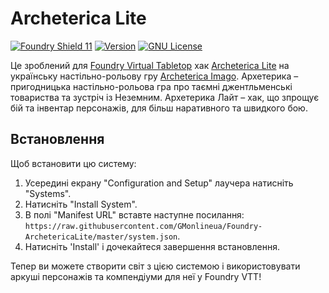 # Archeterica Lite

[![Foundry Shield 11]][Foundry URL]
[![Version]][Version URL]
[![GNU License]][GNU URL]

Це зроблений для [Foundry Virtual Tabletop](http://foundryvtt.com) хак [Archeterica Lite](https://docs.google.com/document/d/1-4VIYHuXkobt6ocbJGgzoAevYeKurpDeU6JVS1Ld-xU/edit?usp=sharing) на українську настільно-рольову гру [Archeterica Imago](https://archeterica.com/uk). Архетерика – пригодницька настільно-рольова гра про таємні джентльменські товариства та зустріч із Неземним. Архетерика Лайт – хак, що зпрощує бій та інвентар персонажів, для більш наративного та швидкого бою.

## Встановлення
Щоб встановити цю систему:
1.  Усередині екрану "Configuration and Setup" лаучера натисніть "Systems".
2.  Натисніть "Install System".
3.  В полі "Manifest URL" вставте наступне посилання: `https://raw.githubusercontent.com/GMonlineua/Foundry-ArchetericaLite/master/system.json`.
4.  Натисніть 'Install' і дочекайтеся завершення встановлення.

Тепер ви можете створити світ з цією системою і використовувати аркуші персонажів та компендіуми для неї у Foundry VTT!

[Foundry Shield 11]: https://img.shields.io/badge/Foundry-11-informational?style=flat-square
[Foundry URL]: https://foundryvtt.com

[Version]: https://img.shields.io/badge/Version-0.6.2-orange?style=flat-square
[Version URL]: https://github.com/GMonlineua/Foundry-ArchetericaLite

[GNU License]: https://img.shields.io/badge/License-GNU-green?style=flat-square
[GNU URL]: https://github.com/GMonlineua/Foundry-ArchetericaLite/blob/master/LICENSE.md
